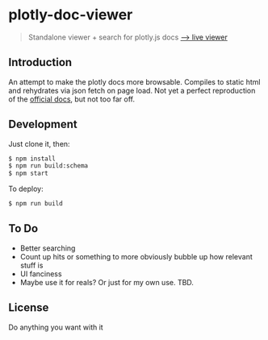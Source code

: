 # plotly-doc-viewer

> Standalone viewer + search for plotly.js docs [&xrarr; live viewer](http://rickyreusser.com/plotly-doc-viewer/)

## Introduction

An attempt to make the plotly docs more browsable. Compiles to static html and rehydrates via json fetch on page load. Not yet a perfect reproduction of the [official docs](https://plot.ly/javascript/reference/), but not too far off.

## Development

Just clone it, then:

```bash
$ npm install
$ npm run build:schema
$ npm start
```

To deploy:

```bash
$ npm run build
```

## To Do

- Better searching
- Count up hits or something to more obviously bubble up how relevant stuff is
- UI fanciness
- Maybe use it for reals? Or just for my own use. TBD.

## License

Do anything you want with it
